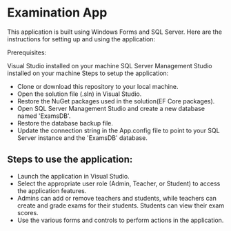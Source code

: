 # Examination App
This application is built using Windows Forms and SQL Server. Here are the instructions for setting up and using the application:

Prerequisites:

Visual Studio installed on your machine
SQL Server Management Studio installed on your machine
Steps to setup the application:

- Clone or download this repository to your local machine.
- Open the solution file (.sln) in Visual Studio.
- Restore the NuGet packages used in the solution(EF Core packages).
- Open SQL Server Management Studio and create a new database named 'ExamsDB'.
- Restore the database backup file.
- Update the connection string in the App.config file to point to your SQL Server instance and the 'ExamsDB' database.

## Steps to use the application:

 - Launch the application in Visual Studio.
 - Select the appropriate user role (Admin, Teacher, or Student) to access the application features.
 - Admins can add or remove teachers and students, while teachers can create and grade exams for their students. Students can view their exam scores.
 - Use the various forms and controls to perform actions in the application.
